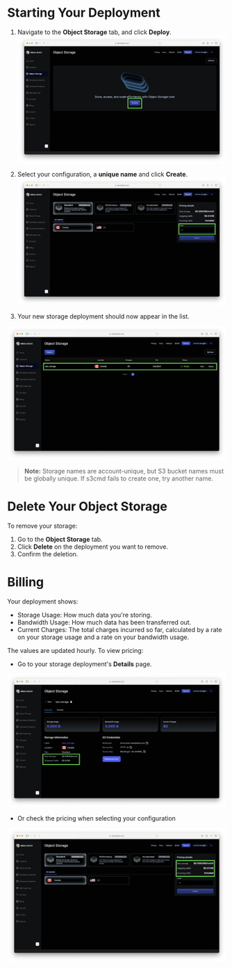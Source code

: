 # Starting Your Deployment 

1. Navigate to the **Object Storage** tab, and click **Deploy**.
![1.1](../assets/images/storage_linux_tutorial/1.png)

2. Select your configuration, a **unique name** and click **Create**.
![1.2](../assets/images/storage_linux_tutorial/2.png)
3. Your new storage deployment should now appear in the list.

![1.3](../assets/images/storage_linux_tutorial/3.png)

> **Note:** Storage names are account-unique, but S3 bucket names must be globally unique. If s3cmd fails to create one, try another name.
 
# Delete Your Object Storage

To remove your storage:
1. Go to the **Object Storage** tab.
2. Click **Delete** on the deployment you want to remove. 
3. Confirm the deletion. 

# Billing 

Your deployment shows: 

- Storage Usage: How much data you're storing.
- Bandwidth Usage: How much data has been transferred out. 
- Current Charges: The total charges incurred so far, calculated by a rate on your storage usage and a rate on your bandwidth usage. 

The values are updated hourly. To view pricing: 
- Go to your storage deployment's **Details** page. 

![6.1](../assets/images/storage_linux_tutorial/5.png)

- Or check the pricing when selecting your configuration

![6.2](../assets/images/storage_linux_tutorial/6.png)